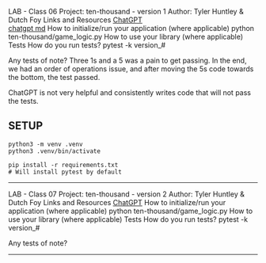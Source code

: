 LAB - Class 06
Project: ten-thousand - version 1
Author: Tyler Huntley & Dutch Foy
Links and Resources
[ChatGPT](https://openai.com/)  
[chatgpt md](ten_thousand/chatgpt.md)
How to initialize/run your application (where applicable)
python ten-thousand/game_logic.py
How to use your library (where applicable)
Tests
How do you run tests?
pytest -k version_#

Any tests of note? 
Three 1s and a 5 was a pain to get passing. In the end, we had an order of operations issue, and after moving the 5s code towards the bottom, the test passed.

ChatGPT is not very helpful and consistently writes code that will not pass the tests. 

## SETUP
```
python3 -m venv .venv
python3 .venv/bin/activate

pip install -r requirements.txt
# Will install pytest by default
```
-----------------------------------------------------------------------------------------------------------
LAB - Class 07
Project: ten-thousand - version 2
Author: Tyler Huntley & Dutch Foy
Links and Resources
[ChatGPT](https://openai.com/)
How to initialize/run your application (where applicable)
python ten-thousand/game_logic.py
How to use your library (where applicable)
Tests
How do you run tests?
pytest -k version_#

Any tests of note? 


-----------------------------------------------------------------------------------------------------------
